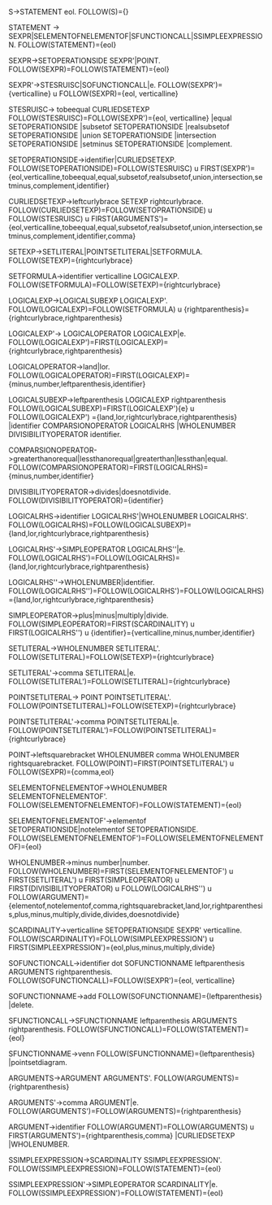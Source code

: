 S->STATEMENT eol. FOLLOW(S)={}

STATEMENT -> SEXPR|SELEMENTOFNELEMENTOF|SFUNCTIONCALL|SSIMPLEEXPRESSION. FOLLOW(STATEMENT)={eol}

SEXPR->SETOPERATIONSIDE SEXPR'|POINT. FOLLOW(SEXPR)=FOLLOW(STATEMENT)={eol}

SEXPR'->STESRUISC|SOFUNCTIONCALL|e. FOLLOW(SEXPR')={verticalline} u FOLLOW(SEXPR)={eol, verticalline}

STESRUISC-> tobeequal CURLIEDSETEXP FOLLOW(STESRUISC)=FOLLOW(SEXPR')={eol, verticalline}
           |equal SETOPERATIONSIDE
           |subsetof SETOPERATIONSIDE
           |realsubsetof SETOPERATIONSIDE
           |union SETOPERATIONSIDE
           |intersection SETOPERATIONSIDE
           |setminus SETOPERATIONSIDE
           |complement.

SETOPERATIONSIDE->identifier|CURLIEDSETEXP. FOLLOW(SETOPERATIONSIDE)=FOLLOW(STESRUISC) u FIRST(SEXPR')={eol,verticalline,tobeequal,equal,subsetof,realsubsetof,union,intersection,setminus,complement,identifier}

CURLIEDSETEXP->leftcurlybrace SETEXP rightcurlybrace.   FOLLOW(CURLIEDSETEXP)=FOLLOW(SETOPRATIONSIDE) u FOLLOW(STESRUISC) u FIRST(ARGUMENTS')={eol,verticalline,tobeequal,equal,subsetof,realsubsetof,union,intersection,setminus,complement,identifier,comma}

SETEXP->SETLITERAL|POINTSETLITERAL|SETFORMULA. FOLLOW(SETEXP)={rightcurlybrace}

SETFORMULA->identifier verticalline  LOGICALEXP. FOLLOW(SETFORMULA)=FOLLOW(SETEXP)={rightcurlybrace}

LOGICALEXP->LOGICALSUBEXP LOGICALEXP'. FOLLOW(LOGICALEXP)=FOLLOW(SETFORMULA) u {rightparenthesis}={rightcurlybrace,rightparenthesis}

LOGICALEXP'-> LOGICALOPERATOR LOGICALEXP|e. FOLLOW(LOGICALEXP')=FIRST(LOGICALEXP)={rightcurlybrace,rightparenthesis}

LOGICALOPERATOR->land|lor. FOLLOW(LOGICALOPERATOR)=FIRST(LOGICALEXP)={minus,number,leftparenthesis,identifier}

LOGICALSUBEXP->leftparenthesis LOGICALEXP rightparenthesis FOLLOW(LOGICALSUBEXP)=FIRST(LOGICALEXP')\{e} u FOLLOW(LOGICALEXP') ={land,lor,rightcurlybrace,rightparenthesis}
|identifier COMPARSIONOPERATOR LOGICALRHS
|WHOLENUMBER DIVISIBILITYOPERATOR identifier. 

COMPARSIONOPERATOR->greaterthanorequal|lessthanorequal|greaterthan|lessthan|equal. FOLLOW(COMPARSIONOPERATOR)=FIRST(LOGICALRHS)={minus,number,identifier}

DIVISIBILITYOPERATOR->divides|doesnotdivide. FOLLOW(DIVISIBILITYOPERATOR)={identifier}

LOGICALRHS->identifier LOGICALRHS'|WHOLENUMBER LOGICALRHS'. FOLLOW(LOGICALRHS)=FOLLOW(LOGICALSUBEXP)={land,lor,rightcurlybrace,rightparenthesis}

LOGICALRHS'->SIMPLEOPERATOR LOGICALRHS''|e. FOLLOW(LOGICALRHS')=FOLLOW(LOGICALRHS)={land,lor,rightcurlybrace,rightparenthesis}

LOGICALRHS''->WHOLENUMBER|identifier. FOLLOW(LOGICALRHS'')=FOLLOW(LOGICALRHS')=FOLLOW(LOGICALRHS)={land,lor,rightcurlybrace,rightparenthesis}

SIMPLEOPERATOR->plus|minus|multiply|divide. FOLLOW(SIMPLEOPERATOR)=FIRST(SCARDINALITY) u FIRST(LOGICALRHS'') u {identifier}={verticalline,minus,number,identifier}

SETLITERAL->WHOLENUMBER SETLITERAL'.  FOLLOW(SETLITERAL)=FOLLOW(SETEXP)={rightcurlybrace}

SETLITERAL'->comma SETLITERAL|e. FOLLOW(SETLITERAL')=FOLLOW(SETLITERAL)={rightcurlybrace}

POINTSETLITERAL-> POINT POINTSETLITERAL'. FOLLOW(POINTSETLITERAL)=FOLLOW(SETEXP)={rightcurlybrace}

POINTSETLITERAL'->comma POINTSETLITERAL|e. FOLLOW(POINTSETLITERAL')=FOLLOW(POINTSETLITERAL)={rightcurlybrace}

POINT->leftsquarebracket WHOLENUMBER comma WHOLENUMBER rightsquarebracket. FOLLOW(POINT)=FIRST(POINTSETLITERAL') u FOLLOW(SEXPR)={comma,eol}

SELEMENTOFNELEMENTOF->WHOLENUMBER SELEMENTOFNELEMENTOF'. FOLLOW(SELEMENTOFNELEMENTOF)=FOLLOW(STATEMENT)={eol}

SELEMENTOFNELEMENTOF'->elementof SETOPERATIONSIDE|notelementof SETOPERATIONSIDE. FOLLOW(SELEMENTOFNELEMENTOF')=FOLLOW(SELEMENTOFNELEMENTOF)={eol}

WHOLENUMBER->minus number|number. FOLLOW(WHOLENUMBER)=FIRST(SELEMENTOFNELEMENTOF') u FIRST(SETLITERAL') u FIRST(SIMPLEOPERATOR) u FIRST(DIVISIBILITYOPERATOR) u FOLLOW(LOGICALRHS'') u FOLLOW(ARGUMENT)={elementof,notelementof,comma,rightsquarebracket,land,lor,rightparenthesis,plus,minus,multiply,divide,divides,doesnotdivide}

SCARDINALITY->verticalline SETOPERATIONSIDE SEXPR' verticalline. FOLLOW(SCARDINALITY)=FOLLOW(SIMPLEEXPRESSION') u FIRST(SIMPLEEXPRESSION')={eol,plus,minus,multiply,divide}

SOFUNCTIONCALL->identifier dot SOFUNCTIONNAME leftparenthesis ARGUMENTS  rightparenthesis. FOLLOW(SOFUNCTIONCALL)=FOLLOW(SEXPR')={eol, verticalline}

SOFUNCTIONNAME->add FOLLOW(SOFUNCTIONNAME)={leftparenthesis}
              |delete.

SFUNCTIONCALL->SFUNCTIONNAME leftparenthesis ARGUMENTS rightparenthesis. FOLLOW(SFUNCTIONCALL)=FOLLOW(STATEMENT)={eol}


SFUNCTIONNAME->venn FOLLOW(SFUNCTIONNAME)={leftparenthesis}
               |pointsetdiagram.


ARGUMENTS->ARGUMENT ARGUMENTS'. FOLLOW(ARGUMENTS)={rightparenthesis}

ARGUMENTS'->comma ARGUMENT|e. FOLLOW(ARGUMENTS')=FOLLOW(ARGUMENTS)={rightparenthesis}


ARGUMENT->identifier FOLLOW(ARGUMENT)=FOLLOW(ARGUMENTS) u FIRST(ARGUMENTS')={rightparenthesis,comma}
          |CURLIEDSETEXP
          |WHOLENUMBER.

SSIMPLEEXPRESSION->SCARDINALITY SSIMPLEEXPRESSION'. FOLLOW(SSIMPLEEXPRESSION)=FOLLOW(STATEMENT)={eol}

SSIMPLEEXPRESSION'->SIMPLEOPERATOR SCARDINALITY|e. FOLLOW(SSIMPLEEXPRESSION')=FOLLOW(STATEMENT)={eol}